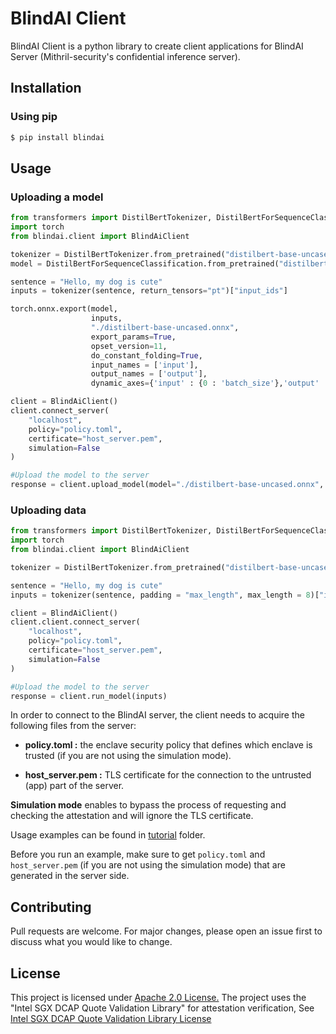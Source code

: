 # BlindAI Client

BlindAI Client is a python library to create client applications for BlindAI Server (Mithril-security's confidential inference server). 

## Installation

### Using pip
```bash
$ pip install blindai
```
## Usage

### Uploading a model

```python
from transformers import DistilBertTokenizer, DistilBertForSequenceClassification
import torch
from blindai.client import BlindAiClient

tokenizer = DistilBertTokenizer.from_pretrained("distilbert-base-uncased")
model = DistilBertForSequenceClassification.from_pretrained("distilbert-base-uncased")

sentence = "Hello, my dog is cute"
inputs = tokenizer(sentence, return_tensors="pt")["input_ids"]

torch.onnx.export(model,
                  inputs,
                  "./distilbert-base-uncased.onnx",
                  export_params=True,
                  opset_version=11,
                  do_constant_folding=True,
                  input_names = ['input'],
                  output_names = ['output'],
                  dynamic_axes={'input' : {0 : 'batch_size'},'output' : {0 : 'batch_size'}})

client = BlindAiClient()
client.connect_server(
    "localhost",
    policy="policy.toml",
    certificate="host_server.pem",
    simulation=False
)

#Upload the model to the server
response = client.upload_model(model="./distilbert-base-uncased.onnx", shape=(1, 8), datum=client.ModelDatumType.I64)
```
### Uploading data
```python
from transformers import DistilBertTokenizer, DistilBertForSequenceClassification
import torch
from blindai.client import BlindAiClient

tokenizer = DistilBertTokenizer.from_pretrained("distilbert-base-uncased")

sentence = "Hello, my dog is cute"
inputs = tokenizer(sentence, padding = "max_length", max_length = 8)["input_ids"]

client = BlindAiClient()
client.client.connect_server(
    "localhost",
    policy="policy.toml",
    certificate="host_server.pem",
    simulation=False
)

#Upload the model to the server
response = client.run_model(inputs)
```

In order to connect to the BlindAI server, the client needs to acquire the following files from the server: 

- **policy.toml :** the enclave security policy that defines which enclave is trusted (if you are not using the simulation mode).

- **host_server.pem :** TLS certificate for the connection to the untrusted (app) part of the server.

**Simulation mode** enables to bypass the process of requesting and checking the attestation and will ignore the TLS certificate.

Usage examples can be found in [tutorial](./tutorial) folder.

Before you run an example, make sure to get `policy.toml` and `host_server.pem` (if you are not using the simulation mode) that are generated in the server side. 

## Contributing
Pull requests are welcome. For major changes, please open an issue first to discuss what you would like to change.

## License
This project is licensed under [Apache 2.0 License.](../LICENSE)
The project uses the "Intel SGX DCAP Quote Validation Library" for attestation verification, See [Intel SGX DCAP Quote Validation Library License](https://github.com/intel/SGXDataCenterAttestationPrimitives/blob/master/License.txt)
